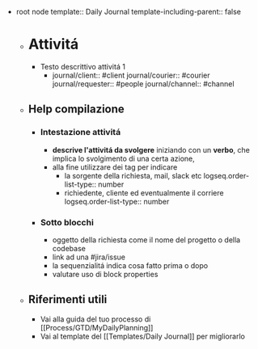 - root node
  template:: Daily Journal
  template-including-parent:: false
	- # Attivitá
		- Testo descrittivo attivitá 1
			- journal/client:: #client
			  journal/courier:: #courier
			  journal/requester:: #people
			  journal/channel:: #channel
	- ## Help compilazione
		- ### Intestazione attivitá
			- **descrive l'attivitá da svolgere** iniziando con un **verbo**, che implica lo svolgimento di una certa azione,
			- alla fine utilizzare dei tag per indicare
				- la sorgente della richiesta, mail, slack etc
				  logseq.order-list-type:: number
				- richiedente, cliente ed eventualmente il corriere
				  logseq.order-list-type:: number
		- ### Sotto blocchi
			- oggetto della richiesta come il nome del progetto o della codebase
			- link ad una #jira/issue
			- la sequenzialitá indica cosa fatto prima o dopo
			- valutare uso di block properties
	- ## Riferimenti utili
		- Vai alla guida del tuo processo di [[Process/GTD/MyDailyPlanning]]
		- Vai al template del [[Templates/Daily Journal]] per migliorarlo